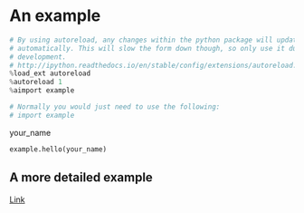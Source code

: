 <!-- markdownlint-disable MD033 -->

# An example

<section-start>

```python
# By using autoreload, any changes within the python package will update
# automatically. This will slow the form down though, so only use it during
# development.
# http://ipython.readthedocs.io/en/stable/config/extensions/autoreload.html
%load_ext autoreload
%autoreload 1
%aimport example

# Normally you would just need to use the following:
# import example
```

</section-start>

<section-live>

<variable-string>your_name</variable-string>

```python
example.hello(your_name)
```

</section-live>

## A more detailed example

[Link](./detailed.md)